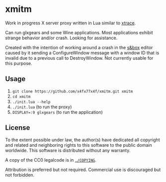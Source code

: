 # xmitm
Work in progress X server proxy written in Lua similar to [xtrace](https://tracker.debian.org/pkg/xtrace).

Can run glxgears and some Wine applications. Most applications exhibit strange behavior and/or crash. Looking for assistance.

Created with the intention of working around a crash in the [s&box](https://sbox.facepunch.com/about/) editor caused by it sending a ConfigureWindow message with a window ID that is invalid due to a previous call to DestroyWindow. Not currently usable for this purpose.

## Usage
1. `git clone https://github.com/x4fx77x4f/xmitm.git xmitm`
2. `cd xmitm`
3. `./init.lua --help`
4. `./init.lua` (to run the proxy)
5. `DISPLAY=:9 glxgears` (to run the application)

## License
To the extent possible under law, the author(s) have dedicated all copyright and related and neighboring rights to this software to the public domain worldwide. This software is distributed without any warranty.

A copy of the CC0 legalcode is in [`./COPYING`](./COPYING).

Attribution is preferred but not required. Commercial use is discouraged but not forbidden.
